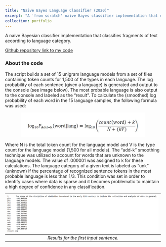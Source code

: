 ```yaml
---
title: "Naive Bayes Language Classifier (2020)"
excerpt: "A 'from scratch' naive Bayes classifier implementation that classifies fragments of text according to language category."
collection: portfolio
---
```

A naive Bayesian classifier implementation that classifies fragments of text according to language category. 

[Github repository link to my code](https://github.com/droesler/NLP_Projects_Portfolio/tree/main/Naive_Bayes_Language_Classifier)

### About the code

The script builds a set of 15 unigram language models from a set of files containing token counts for 1,500 of the types in each language. The log probability of each sentence (given a language) is generated and output to the console (see image below). The most probable language is also output to the console and labeled as the “result".
To calculate the (smoothed) log probability of each word in the 15 language samples, the following formula was used:

<p align="center">
  <img src="/images/nb_class_formula1.jpg" alt="/images/nb_class_formula1.jpg" width="400"/>
</p>

Where N is the total token count for the language model and V is the type count for the language model (1,500 for all models). The “add-k” smoothing technique was utilized to account for words that are unknown to the language models. The value of .000001 was assigned to k for these calculations.
The language category of a given text is labeled as “unk” (unknown) if the percentage of recognized sentence tokens in the most probable language is less than 1/3. This condition was set in order to identify cases where data is sparse and it becomes problematic to maintain a high degree of confidence in any classification.
  
  
| <img src="/images/nb_class_output_sample.jpg" alt="/images/nb_class_output_sample.jpg" width="1000"/> | 
|:--:| 
| *Results for the first input sentence.* |

